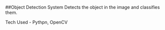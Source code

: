 ##Object Detection System
Detects the object in the image and classifies them.

Tech Used - Pythpn, OpenCV

